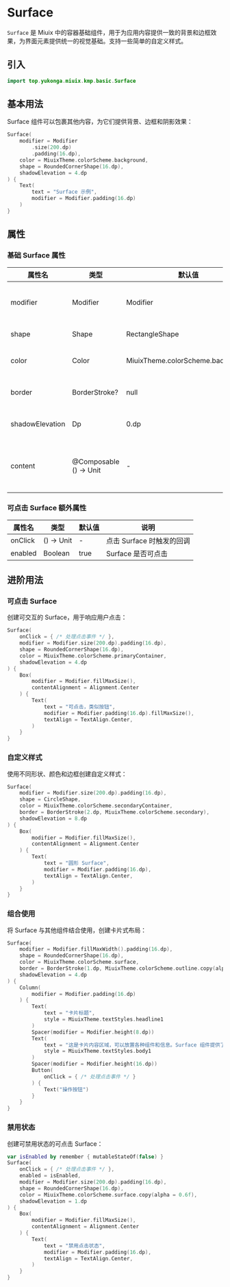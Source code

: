 # Surface

`Surface` 是 Miuix 中的容器基础组件，用于为应用内容提供一致的背景和边框效果，为界面元素提供统一的视觉基础。支持一些简单的自定义样式。

## 引入

```kotlin
import top.yukonga.miuix.kmp.basic.Surface
```

## 基本用法

Surface 组件可以包裹其他内容，为它们提供背景、边框和阴影效果：

```kotlin
Surface(
    modifier = Modifier
        .size(200.dp)
        .padding(16.dp),
    color = MiuixTheme.colorScheme.background,
    shape = RoundedCornerShape(16.dp),
    shadowElevation = 4.dp
) {
    Text(
        text = "Surface 示例",
        modifier = Modifier.padding(16.dp)
    )
}
```

## 属性

### 基础 Surface 属性

| 属性名          | 类型                   | 默认值                            | 说明                         |
| --------------- | ---------------------- | --------------------------------- | ---------------------------- |
| modifier        | Modifier               | Modifier                          | 应用于 Surface 的修饰符      |
| shape           | Shape                  | RectangleShape                    | Surface 的形状               |
| color           | Color                  | MiuixTheme.colorScheme.background | Surface 的背景颜色           |
| border          | BorderStroke?          | null                              | Surface 的边框样式           |
| shadowElevation | Dp                     | 0.dp                              | Surface 的阴影高度           |
| content         | @Composable () -> Unit | -                                 | Surface 内容区域的可组合函数 |

### 可点击 Surface 额外属性

| 属性名  | 类型       | 默认值 | 说明                      |
| ------- | ---------- | ------ | ------------------------- |
| onClick | () -> Unit | -      | 点击 Surface 时触发的回调 |
| enabled | Boolean    | true   | Surface 是否可点击        |

## 进阶用法

### 可点击 Surface

创建可交互的 Surface，用于响应用户点击：

```kotlin
Surface(
    onClick = { /* 处理点击事件 */ },
    modifier = Modifier.size(200.dp).padding(16.dp),
    shape = RoundedCornerShape(16.dp),
    color = MiuixTheme.colorScheme.primaryContainer,
    shadowElevation = 4.dp
) {
    Box(
        modifier = Modifier.fillMaxSize(),
        contentAlignment = Alignment.Center
    ) {
        Text(
            text = "可点击，类似按钮",
            modifier = Modifier.padding(16.dp).fillMaxSize(),
            textAlign = TextAlign.Center,
        )
    }
}
```

### 自定义样式

使用不同形状、颜色和边框创建自定义样式：

```kotlin
Surface(
    modifier = Modifier.size(200.dp).padding(16.dp),
    shape = CircleShape,
    color = MiuixTheme.colorScheme.secondaryContainer,
    border = BorderStroke(2.dp, MiuixTheme.colorScheme.secondary),
    shadowElevation = 8.dp
) {
    Box(
        modifier = Modifier.fillMaxSize(),
        contentAlignment = Alignment.Center
    ) {
        Text(
            text = "圆形 Surface",
            modifier = Modifier.padding(16.dp),
            textAlign = TextAlign.Center,
        )
    }
}
```

### 组合使用

将 Surface 与其他组件结合使用，创建卡片式布局：

```kotlin
Surface(
    modifier = Modifier.fillMaxWidth().padding(16.dp),
    shape = RoundedCornerShape(16.dp),
    color = MiuixTheme.colorScheme.surface,
    border = BorderStroke(1.dp, MiuixTheme.colorScheme.outline.copy(alpha = 0.2f)),
    shadowElevation = 4.dp
) {
    Column(
        modifier = Modifier.padding(16.dp)
    ) {
        Text(
            text = "卡片标题",
            style = MiuixTheme.textStyles.headline1
        )
        Spacer(modifier = Modifier.height(8.dp))
        Text(
            text = "这是卡片内容区域，可以放置各种组件和信息。Surface 组件提供了统一的视觉容器。",
            style = MiuixTheme.textStyles.body1
        )
        Spacer(modifier = Modifier.height(16.dp))
        Button(
            onClick = { /* 处理点击事件 */ }
        ) {
            Text("操作按钮")
        }
    }
}
```

### 禁用状态

创建可禁用状态的可点击 Surface：

```kotlin
var isEnabled by remember { mutableStateOf(false) }
Surface(
    onClick = { /* 处理点击事件 */ },
    enabled = isEnabled,
    modifier = Modifier.size(200.dp).padding(16.dp),
    shape = RoundedCornerShape(16.dp),
    color = MiuixTheme.colorScheme.surface.copy(alpha = 0.6f),
    shadowElevation = 1.dp
) {
    Box(
        modifier = Modifier.fillMaxSize(),
        contentAlignment = Alignment.Center
    ) {
        Text(
            text = "禁用点击状态",
            modifier = Modifier.padding(16.dp),
            textAlign = TextAlign.Center,
        )
    }
}
```
